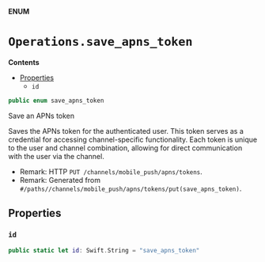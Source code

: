 **ENUM**

# `Operations.save_apns_token`

**Contents**

- [Properties](#properties)
  - `id`

```swift
public enum save_apns_token
```

Save an APNs token

Saves the APNs token for the authenticated user. This token serves as a credential for accessing channel-specific functionality. Each token is unique to the user and channel combination, allowing for direct communication with the user via the channel.

- Remark: HTTP `PUT /channels/mobile_push/apns/tokens`.
- Remark: Generated from `#/paths//channels/mobile_push/apns/tokens/put(save_apns_token)`.

## Properties
### `id`

```swift
public static let id: Swift.String = "save_apns_token"
```
